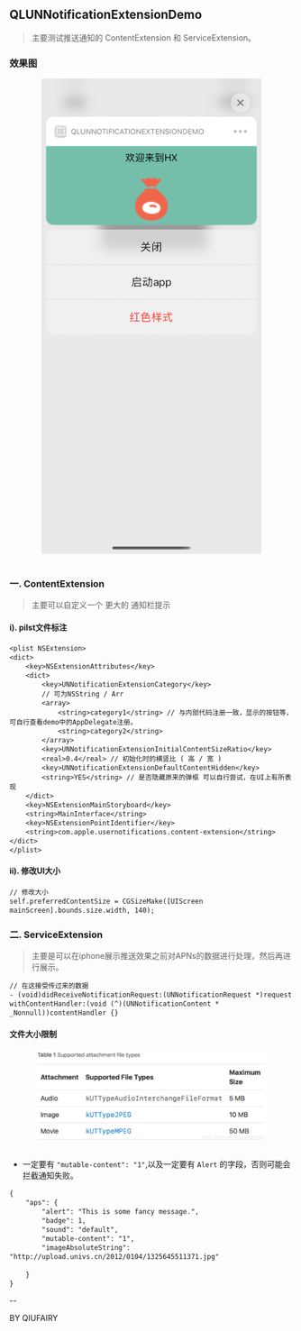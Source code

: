 ## QLUNNotificationExtensionDemo
> 主要测试推送通知的 ContentExtension 和 ServiceExtension。
> 

### 效果图

<div align = "center">
<img src = "./Image/content.png" width = "390" height = "844" alt = "" align =center /> </div>
<br>

### 一. ContentExtension
 
 > 主要可以自定义一个 更大的 通知栏提示
 
#### i). pilst文件标注

```
<plist NSExtension>
<dict>
	<key>NSExtensionAttributes</key>
	<dict>
		<key>UNNotificationExtensionCategory</key>
		// 可为NSString / Arr
		<array>
			<string>category1</string> // 与内部代码注册一致，显示的按钮等，可自行查看demo中的AppDelegate注册。
			<string>category2</string>
		</array>
		<key>UNNotificationExtensionInitialContentSizeRatio</key>
		<real>0.4</real> // 初始化时的横竖比 ( 高 / 宽 )
		<key>UNNotificationExtensionDefaultContentHidden</key>
		<string>YES</string> // 是否隐藏原来的弹框 可以自行尝试，在UI上有所表现
	</dict>
	<key>NSExtensionMainStoryboard</key>
	<string>MainInterface</string>
	<key>NSExtensionPointIdentifier</key>
	<string>com.apple.usernotifications.content-extension</string>
</dict>
</plist>

```

#### ii). 修改UI大小

```
// 修改大小
self.preferredContentSize = CGSizeMake([UIScreen mainScreen].bounds.size.width, 140);
```

### 二. ServiceExtension
 
 > 主要是可以在iphone展示推送效果之前对APNs的数据进行处理，然后再进行展示。
 
 ```
 // 在这接受传过来的数据
 - (void)didReceiveNotificationRequest:(UNNotificationRequest *)request withContentHandler:(void (^)(UNNotificationContent * _Nonnull))contentHandler {}
 ```
 
#### 文件大小限制
<div align = "center">
<img src = "./Image/extension_type.png" width = "408" height = "162" alt = "" align =center /> </div>
<br>

- 一定要有 `"mutable-content": "1"`,以及一定要有 `Alert` 的字段，否则可能会拦截通知失败。

```
{
    "aps": {
        "alert": "This is some fancy message.",
        "badge": 1,
        "sound": "default",
        "mutable-content": "1",
        "imageAbsoluteString": "http://upload.univs.cn/2012/0104/1325645511371.jpg"

    }
}
```

--

BY QIUFAIRY